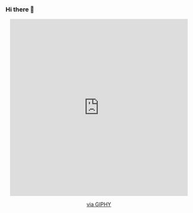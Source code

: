 ### Hi there 👋

<div id="header" align="center">
  <iframe src="https://giphy.com/embed/sfVCHVKeF4xsT02LMZ" width="480" height="480" frameBorder="0" class="giphy-embed" allowFullScreen></iframe><p><a href="https://giphy.com/stickers/cravefx-peace-zen-peaceful-sfVCHVKeF4xsT02LMZ">via GIPHY</a></p>
</div>

<!--
**snew430/snew430** is a ✨ _special_ ✨ repository because its `README.md` (this file) appears on your GitHub profile.

Here are some ideas to get you started:

- 🔭 I’m currently working on ...
- 🌱 I’m currently learning ...
- 👯 I’m looking to collaborate on ...
- 🤔 I’m looking for help with ...
- 💬 Ask me about ...
- 📫 How to reach me: ...
- 😄 Pronouns: ...
- ⚡ Fun fact: ...
-->
